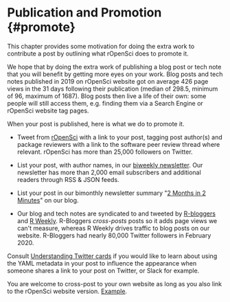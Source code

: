 # Publication and Promotion {#promote}

<div class="summaryblock">
<p>This chapter provides some motivation for doing the extra work to contribute a post by outlining what rOpenSci does to promote it.</p>
</div>

We hope that by doing the extra work of publishing a blog post or tech note that you will benefit by getting more eyes on your work.
Blog posts and tech notes published in 2019 on rOpenSci website got on average 426 page views in the 31 days following their publication (median of 298.5, minimum of 96, maximum of 1687). 
Blog posts then live a life of their own: some people will still access them, e.g. finding them via a Search Engine or rOpenSci website tag pages.

When your post is published, here is what we do to promote it.

- Tweet from [rOpenSci](https://twitter.com/rOpenSci) with a link to your post, tagging post author(s) and package reviewers with a link to the software peer review thread where relevant.
rOpenSci has more than 25,000 followers on Twitter.

- List your post, with author names, in our [biweekly newsletter](https://news.ropensci.org/). 
Our newsletter has more than 2,000 email subscribers and additional readers through RSS & JSON feeds.

- List your post in our bimonthly newsletter summary "[2 Months in 2 Minutes](https://ropensci.org/tags/newsletter/)" on our blog.

- Our blog and tech notes are syndicated to and tweeted by [R-bloggers](https://www.r-bloggers.com/) and [R Weekly](https://rweekly.org/). R-Bloggers _cross-posts_ posts so it adds page views we can't measure, whereas R Weekly drives traffic to blog posts on our website. R-Bloggers had nearly 80,000 Twitter followers in February 2020.

Consult [Understanding Twitter cards](#twittercards) if you would like to learn about using the YAML metadata in your post to influence the appearance when someone shares a link to your post on Twitter, or Slack for example.

You are welcome to cross-post to your own website as long as you also link to the rOpenSci website version. [Example](https://juliasilge.com/blog/qualtrics-relaunch/).
